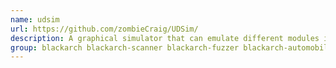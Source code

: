 ```yaml
---
name: udsim
url: https://github.com/zombieCraig/UDSim/
description: A graphical simulator that can emulate different modules in a vehicle and respond to UDS request.
group: blackarch blackarch-scanner blackarch-fuzzer blackarch-automobile
---
```

